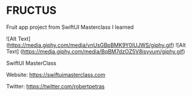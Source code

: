 # FRUCTUS
Fruit app project from SwiftUI Masterclass I learned

![Alt Text] (https://media.giphy.com/media/vnUsGBpBMK9Y0lUJWS/giphy.gif)
![Alt Text] (https://media.giphy.com/media/BqBM7dzOZ5V8isyvum/giphy.gif)


SwiftUI MasterClass

Website: https://swiftuimasterclass.com

Twitter: https://twitter.com/robertpetras
